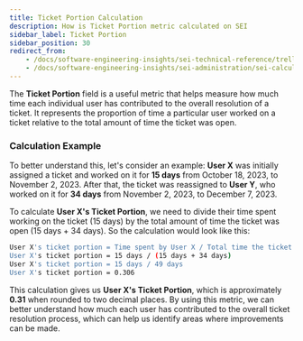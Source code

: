 ```yaml
---
title: Ticket Portion Calculation
description: How is Ticket Portion metric calculated on SEI
sidebar_label: Ticket Portion
sidebar_position: 30
redirect_from:
    - /docs/software-engineering-insights/sei-technical-reference/trellis-calculations/ticket-portion
    - /docs/software-engineering-insights/sei-administration/sei-calculations/trellis/ticket-portion
---
```


The **Ticket Portion** field is a useful metric that helps measure how much time each individual user has contributed to the overall resolution of a ticket. It represents the proportion of time a particular user worked on a ticket relative to the total amount of time the ticket was open.

### **Calculation Example**

To better understand this, let's consider an example: **User X** was initially assigned a ticket and worked on it for **15 days** from October 18, 2023, to November 2, 2023. After that, the ticket was reassigned to **User Y**, who worked on it for **34 days** from November 2, 2023, to December 7, 2023.

To calculate **User X's Ticket Portion**, we need to divide their time spent working on the ticket (15 days) by the total amount of time the ticket was open (15 days + 34 days). So the calculation would look like this:

```bash
User X's ticket portion = Time spent by User X / Total time the ticket was open
User X's ticket portion = 15 days / (15 days + 34 days)
User X's ticket portion = 15 days / 49 days
User X's ticket portion = 0.306
```

This calculation gives us **User X's Ticket Portion**, which is approximately **0.31** when rounded to two decimal places. By using this metric, we can better understand how much each user has contributed to the overall ticket resolution process, which can help us identify areas where improvements can be made.